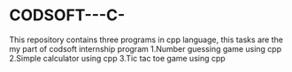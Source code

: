 # CODSOFT---C-
This repository contains three programs in cpp language, this tasks are the my part of codsoft internship program
1.Number guessing game using cpp
2.Simple calculator using cpp
3.Tic tac toe game using cpp
